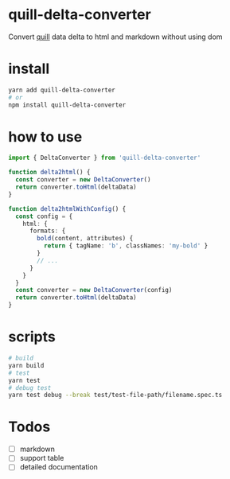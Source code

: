 # quill-delta-converter
Convert [quill](https://github.com/quilljs/quill) data delta to html and markdown without using dom

# install
``` bash
yarn add quill-delta-converter
# or
npm install quill-delta-converter
```

# how to use
``` typescript
import { DeltaConverter } from 'quill-delta-converter'

function delta2html() {
  const converter = new DeltaConverter()
  return converter.toHtml(deltaData)
}

function delta2htmlWithConfig() {
  const config = {
    html: {
      formats: {
        bold(content, attributes) {
          return { tagName: 'b', classNames: 'my-bold' }
        }
        // ...
      }
    }
  }
  const converter = new DeltaConverter(config)
  return converter.toHtml(deltaData)
}
```

# scripts
``` bash 
# build
yarn build
# test
yarn test
# debug test
yarn test debug --break test/test-file-path/filename.spec.ts
```

# Todos
- [ ] markdown
- [ ] support table
- [ ] detailed documentation
